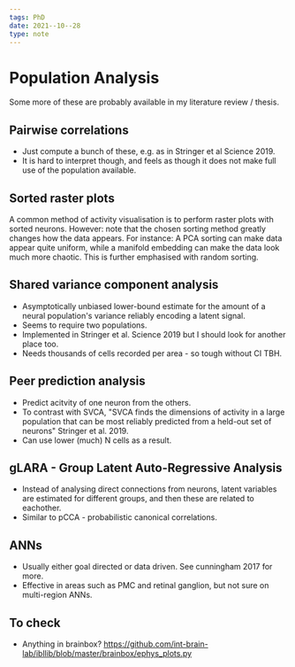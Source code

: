 ```yaml
---
tags: PhD
date: 2021--10--28
type: note
---
```


# Population Analysis

Some more of these are probably available in my literature review / thesis.

## Pairwise correlations

- Just compute a bunch of these, e.g. as in Stringer et al Science 2019.
- It is hard to interpret though, and feels as though it does not make full use of the population available.

## Sorted raster plots

A common method of activity visualisation is to perform raster plots with sorted neurons.
However: note that the chosen sorting method greatly changes how the data appears.
For instance: A PCA sorting can make data appear quite uniform, while a manifold embedding can make the data look much more chaotic.
This is further emphasised with random sorting.

## Shared variance component analysis

- Asymptotically unbiased lower-bound estimate for the amount of a neural population's variance reliably encoding a latent signal.
- Seems to require two populations.
- Implemented in Stringer et al. Science 2019 but I should look for another place too.
- Needs thousands of cells recorded per area - so tough without CI TBH.

## Peer prediction analysis

- Predict acitvity of one neuron from the others.
- To contrast with SVCA, "SVCA finds the dimensions of activity in a large population that can be most reliably predicted from a held-out set of neurons" Stringer et al. 2019.
- Can use lower (much) N cells as a result.

## gLARA - Group Latent Auto-Regressive Analysis

- Instead of analysing direct connections from neurons, latent variables are estimated for different groups, and then these are related to eachother.
- Similar to pCCA - probabilistic canonical correlations.

## ANNs

- Usually either goal directed or data driven. See cunningham 2017 for more.
- Effective in areas such as PMC and retinal ganglion, but not sure on multi-region ANNs.

## To check

- Anything in brainbox? https://github.com/int-brain-lab/ibllib/blob/master/brainbox/ephys_plots.py